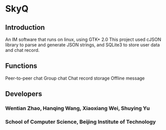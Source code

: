 # SkyQ

## Introduction
An IM software that runs on linux, using GTK+ 2.0
This project used cJSON library to parse and generate JSON strings, and SQLite3 to store user data and chat record. 

## Functions
Peer-to-peer chat
Group chat
Chat record storage
Offline message

## Developers
### Wentian Zhao, Hanqing Wang, Xiaoxiang Wei, Shuying Yu
### School of Computer Science, Beijing Institute of Technology
